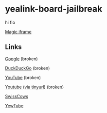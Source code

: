 # yealink-board-jailbreak
hi flo

[Magic iframe](https://jerrynicki.github.io/yealink-board-jailbreak/)

## Links

[Google](https://google.com) (broken)

[DuckDuckGo](https://duckduckgo.com) (broken)

[YouTube](https://youtube.com) (broken)

[Youtube (via tinyurl)](https://tinyurl.com/mr8at6k2) (broken)

[SwissCows](https://swisscows.com/de)

[YewTube](https://yewtu.be/)
